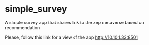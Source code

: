 # simple_survey
A simple survey app that shares link to the zep metaverse based on recommendation

Please, follow this link for a view of the app http://10.10.1.33:8501
